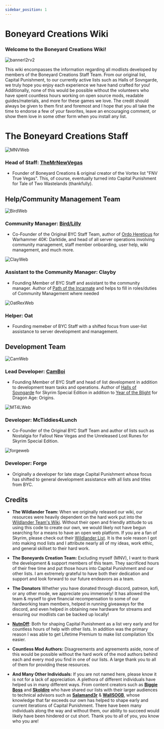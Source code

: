```yaml
---
sidebar_position: 1
---
```

# Boneyard Creations Wiki

### Welcome to the Boneyard Creations Wiki!

![bannerl2rv2](https://user-images.githubusercontent.com/112358568/227137823-9d40c675-4193-4547-a7f5-e4dc66423c50.png)

This wiki encompasses the information regarding all modlists developed by members of the Boneyard Creations Staff Team. From our original list, Capital Punishment, to our currently active lists such as Halls of Sovngarde, we truly hope you enjoy each experience we have hand crafted for you! Additionally, none of this would be possible without the volunteers who have spent countless hours working on open source mods, readable guides/materials, and more for these games we love. The credit should always be given to them first and foremost and I hope that you all take the time to endorse a few of your favorites, leave an encouraging comment, or show them love in some other form when you install any list.

# __**The Boneyard Creations Staff**__

![MNVWeb](https://github.com/user-attachments/assets/296fdde3-b4f6-4515-b414-d2af7ca454ac) 
### **Head of Staff:** [TheMrNewVegas](https://discord.gg/43EhRjU)
- Founder of Boneyard Creations & original creator of the Vortex list "FNV True Vegas". This, of course, eventually turned into Capital Punishment for Tale of Two Wastelands (thankfully).

## __Help/Community Management Team__

![BirdWeb](https://github.com/user-attachments/assets/209bf9d4-aeb1-4858-8176-7fbe568bd3a9)
### **Community Manager**: [Bird/Lilly](https://linktr.ee/lillybird69)
- Co-Founder of the Original BYC Staff Team, author of [Ordo Hereticus](https://www.nexusmods.com/games/warhammer40kdarktide/collections/rzdfo4) for Warhammer 40K: Darktide, and head of all server operations involving community management, staff member onboarding, user help, wiki management, and much more.

![ClayWeb](https://github.com/user-attachments/assets/682fa134-b283-4785-a612-26d5cb631b1a)
### **Assistant to the Community Manager:** Clayby 
- Founding Member of BYC Staff and assistant to the community manager. Author of [Path of the Incarnate](https://www.modlists.net/docs/6poti/Home) and helps to fill in roles/duties of Community Management where needed

![OatRexWeb](https://github.com/user-attachments/assets/31c0fc6c-33eb-4ca7-9144-f4ce5a57868f)
### **Helper:** Oat
- Founding memeber of BYC Staff with a shifted focus from user-list assistance to server development and management. 

## __Development Team__

![CamWeb](https://github.com/user-attachments/assets/1ed13458-9e4a-4d67-b83e-76a06bd35404)
### **Lead Developer:** [CamBoi](https://ko-fi.com/camboi)
- Founding Member of BYC Staff and head of list development in addition to development team tasks and operations. Author of [Halls of Sovngarde](https://www.nexusmods.com/skyrimspecialedition/mods/105520) for Skyrim Special Edition in addition to [Year of the Blight](https://www.modlists.net/docs/category/year-of-the-blight) for Dragon Age: Origins.

![MT4LWeb](https://github.com/user-attachments/assets/738b75cc-4d53-4ccf-8485-86e682019d30)
### **Developer:** McTiddies4Lunch
- Co-Founder of the Original BYC Staff Team and author of lists such as Nostalgia for Fallout New Vegas and the Unreleased Lost Runes for Skyrim Special Edition.

![forgeweb](https://github.com/user-attachments/assets/ae5c9ca4-5c41-43fc-988f-ec128b6259f9)
### **Developer:** Forge
- Originally a developer for late stage Capital Punishment whose focus has shifted to general development assistance with all lists and titles from BYC.


## Credits

- **The Wildlander Team:** When we originally released our wiki, our resources were heavily dependent on the hard work put into the [Wildlander Team's Wiki](http://wiki.wildlandermod.com). Without their open and friendly attitude to us using this code to create our own, we would likely not have begun searching for a means to have an open web platform. If you are a fan of Skyrim, please check out their [Wildlander List](https://www.wildlandermod.com). It is the sole reason I got into making mod lists and I attribute nearly all of my ideas, work ethic, and general skillset to their hard work.

- **The Boneyards Creation Team:** Excluding myself (MNV), I want to thank the development & support members of this team. They sacrificed hours of their free time and put those hours into Capital Punishment and our other lists. I am extremely grateful to have both their dedication and support and look forward to our future endeavors as a team. 

- **The Donators**
Whether you have donated through discord, patreon, kofi, or any other mode, we appreciate you immensely! It has allowed the team & myself to give financial recompensation to some of our hardworking team members, helped in running giveaways for the discord, and even helped in obtaining new hardware for streams and ensuring our modlists can be backed up locally!

- [**NutnOff**](https://www.nexusmods.com/users/72170253): Both for shaping Capital Punishment as a list very early and for countless hours of help with other lists. In addition was the primary reason I was able to get Lifetime Premium to make list compilation 10x easier.

- **Countless Mod Authors:** Disagreements and agreements aside, none of this would be possible without the hard work of the mod authors behind each and every mod you find in one of our lists. A large thank you to all of them for providing these resources.

- **And Many Other Individuals:** If you are not named here, please know it is not for a lack of appreciation. A plethora of different individuals have helped us in many different ways. From content creators such as **[Biggie Boss](https://www.youtube.com/@biggie_boss)** and **[Skoldire](https://www.youtube.com/@skoldire)** who have shared our lists with their larger audiences to technical advisors such as **[Salamand3r](https://salamand3r.fail)** & **[WallSOGB](https://www.nexusmods.com/users/22363364?tab=user+files)**, whose knowledge that far exceeds our own has helped to shape early and current iterations of Capital Punishment. There have been many individuals along the way and without them, our ability to succeed would likely have been hindered or cut short. Thank you to all of you, you know who you are!
